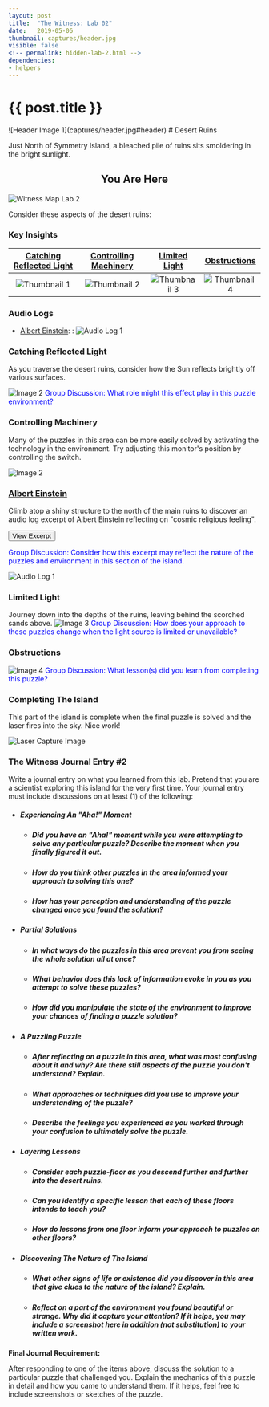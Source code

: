 ```yaml
---
layout: post
title:  "The Witness: Lab 02"
date:   2019-05-06
thumbnail: captures/header.jpg
visible: false
<!-- permalink: hidden-lab-2.html -->
dependencies:
- helpers
---
```


<h1>{{ post.title }}</h1>
![Header Image 1](captures/header.jpg#header)
# Desert Ruins

Just North of Symmetry Island, a bleached pile of ruins sits smoldering in the bright sunlight.

## <center>You Are Here</center>

![Witness Map Lab 2](captures/Witness_Map_Lab2.jpg#capture)

Consider these aspects of the desert ruins:

### Key Insights

| [Catching Reflected Light](#catching-reflected-light) | [Controlling Machinery](#controlling-machinery) | [Limited Light](#limited-light) | [Obstructions](#obstructions) |
|:-:|:-:|:-:|:-:|
|![Thumbnail 1](captures/capture_1-1.jpg#thumbnail)| ![Thumbnail 2](captures/capture_2.jpg#thumbnail)| ![Thumbnail 3](captures/capture_3.jpg#thumbnail)| ![Thumbnail 4](captures/capture_4.jpg#thumbnail)|

### Audio Logs

- [Albert Einstein](#albert-einstein):
: ![Audio Log 1](captures/audio_log_1.jpg#audio_log)


### Catching Reflected Light
As you traverse the desert ruins, consider how the Sun reflects brightly off various surfaces.

<!-- ![Image 1](captures/capture_1-1.jpg#capture) -->
![Image 2](captures/capture_1-2.jpg#capture)
<span style="color: blue">Group Discussion: What role might this effect play in this puzzle environment?</span>

### Controlling Machinery
Many of the puzzles in this area can be more easily solved by activating the technology in the environment. Try adjusting this monitor's position by controlling the switch.

<span style="color: blue"></span>

![Image 2](captures/capture_2.jpg#capture)

### [Albert Einstein](https://en.wikipedia.org/wiki/Albert_Einstein)

Climb atop a shiny structure to the north of the main ruins to discover an audio log excerpt of Albert Einstein reflecting on "cosmic religious feeling".

<button onclick="collapseExcerpt1()">View Excerpt</button>

<div id="excerpt1" style="display:none">

"I maintain that the cosmic religious feeling
is the strongest and the noblest motive for scientific research.
Only those who realize the immense efforts
and, above all, the devotion
without which pioneer work in theoretical science
cannot be achieved
are able to grasp the strength of the emotion
out of which alone such work,
remote as it is from the immediate realities of life, can issue.
What a deep conviction of the rationality of the universe
and what a yearning to understand,
were it but a feeble reflection
of the mind revealed in this world,
Kepler and Newton must have had
to enable them to spend years of solitary labor
in disentangling the principles of celestial mechanics!
Those whose acquaintance with scientific research is derived chiefly from its practical results
easily develop a completely false notion of the mentality
of the men who, surrounded by a skeptical world,
have shown the way to kindred spirits scattered wide
through the world and through the centuries.
Only one who has devoted his life to similar ends
can have a vivid realization of what has inspired these men
and given them strength to remain true to their purpose
in spite of countless failures.
It is cosmic religious feeling that gives a man such strength.
A contemporary has said, not unjustly
that in this materialistic age of ours
the serious scientific workers
are the only profoundly religious people."
<br>
---
<br>
Albert Einstein, 1930
</div>

<span style="color: blue">Group Discussion: Consider how this excerpt may reflect the nature of the puzzles and environment in this section of the island.</span>



![Audio Log 1](captures/audio_log_1.jpg#capture)

### Limited Light

Journey down into the depths of the ruins, leaving behind the scorched sands above.
![Image 3](captures/capture_3.jpg#capture)
<span style="color:blue">Group Discussion: How does your approach to these puzzles change when the light source is limited or unavailable?</span>

### Obstructions

![Image 4](captures/capture_4.jpg#capture)
<span style="color:blue">Group Discussion: What lesson(s) did you learn from completing this puzzle?</span>

### Completing The Island
This part of the island is complete when the final puzzle is solved and the laser fires into the sky. Nice work!

![Laser Capture Image](captures/laser_capture.jpg#capture)

### The Witness Journal Entry #2

Write a journal entry on what you learned from this lab. Pretend that you are a scientist exploring this island for the very first time. Your journal entry must include discussions on at least (1) of the following:

- ##### **Experiencing An "Aha!" Moment**
  - ##### Did you have an "Aha!" moment while you were attempting to solve any particular puzzle? Describe the moment when you finally figured it out.
  - ##### How do you think other puzzles in the area informed your approach to solving this one?
  - ##### How has your perception and understanding of the puzzle changed once you found the solution?

- ##### **Partial Solutions**
  - ##### In what ways do the puzzles in this area prevent you from seeing the whole solution all at once?
  - ##### What behavior does this lack of information evoke in you as you attempt to solve these puzzles?
  - ##### How did you manipulate the state of the environment to improve your chances of finding a puzzle solution?

- ##### **A Puzzling Puzzle**
  - ##### After reflecting on a puzzle in this area, what was most confusing about it and why? Are there still aspects of the puzzle you don't understand? Explain.
  - ##### What approaches or techniques did you use to improve your understanding of the puzzle?
  - ##### Describe the feelings you experienced as you worked through your confusion to ultimately solve the puzzle.

- ##### **Layering Lessons**
  - ##### Consider each puzzle-floor as you descend further and further into the desert ruins.
  - ##### Can you identify a specific lesson that each of these floors intends to teach you?
  - ##### How do lessons from one floor inform your approach to puzzles on other floors?

- ##### **Discovering The Nature of The Island**
  - ##### What other signs of life or existence did you discover in this area that give clues to the nature of the island? Explain.
  - ##### Reflect on a part of the environment you found beautiful or strange. Why did it capture your attention? If it helps, you may include a screenshot here in addition (not substitution) to your written work.

**Final Journal Requirement:**

After responding to one of the items above, discuss the solution to a particular puzzle that challenged you. Explain the mechanics of this puzzle in detail and how you came to understand them. If it helps, feel free to include screenshots or sketches of the puzzle.
